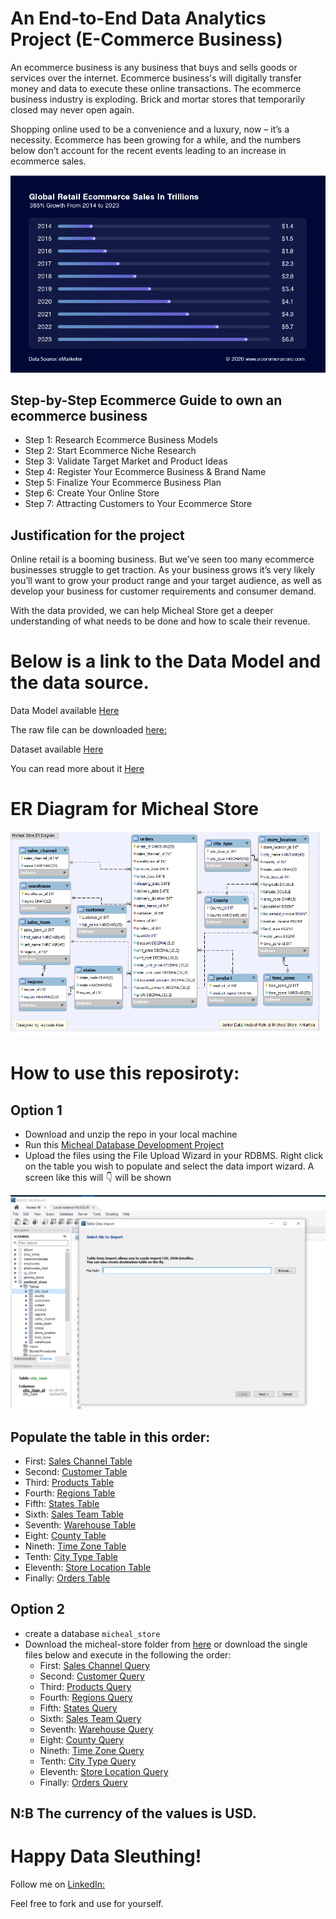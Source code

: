 # An End-to-End Data Analytics Project (E-Commerce Business)

An ecommerce business is any business that buys and sells goods or services over the internet. Ecommerce business's will digitally transfer money and data to execute these online transactions. The ecommerce business industry is exploding. Brick and mortar stores that temporarily closed may never open again.

Shopping online used to be a convenience and a luxury, now – it’s a necessity. Ecommerce has been growing for a while, and the numbers below don’t account for the recent events leading to an increase in ecommerce sales.

<p> <a href="#" target="blank"><img src="https://github.com/tripleaceme/Micheal-Store-Database-Project/blob/main/Global-Retail-Ecommerce-Sales.webp" alt="E-Commerce Business Diagram" /></a> </p>

## Step-by-Step Ecommerce Guide to own an ecommerce business
- Step 1: Research Ecommerce Business Models
- Step 2: Start Ecommerce Niche Research
- Step 3: Validate Target Market and Product Ideas
- Step 4: Register Your Ecommerce Business & Brand Name
- Step 5: Finalize Your Ecommerce Business Plan
- Step 6: Create Your Online Store
- Step 7: Attracting Customers to Your Ecommerce Store

## Justification for the project

Online retail is a booming business. But we’ve seen too many ecommerce businesses struggle to get traction. As your business grows it’s very likely you’ll want to grow your product range and your target audience, as well as develop your business for customer requirements and consumer demand. 

With the data provided, we can help Micheal Store get a deeper understanding of what needs to be done and how to scale their revenue.

# Below is a link to the Data Model and the data source.

Data Model available [Here](https://github.com/tripleaceme/Micheal-Store-Database-Project/tree/main/Database%20Model)

The raw file can be downloaded [here:](https://github.com/tripleaceme/Micheal-Store-Database-Project/blob/main/US_Regional_Sales_Data.xlsx)

Dataset available [Here](https://github.com/tripleaceme/Micheal-Store-Database-Project/tree/main/csv%20files)

You can read more about it [Here](#)

# ER Diagram for Micheal Store
<p> <a href="#" target="blank"><img src="https://github.com/tripleaceme/Micheal-Store-Database-Project/blob/main/Micheal%20Store%20ER%20Diragram.png" alt="ER Diagram" /></a> </p>

# How to use this reposiroty:
## Option 1
 - Download and unzip the repo in your local machine
 - Run this [Micheal Database Development Project](https://github.com/tripleaceme/Micheal-Store-Database-Project/blob/main/Micheal_store_db.sql)
 - Upload the files using the File Upload Wizard in your RDBMS. Right click on the table you wish to populate and select the data import wizard. A screen like this will 👇 will be shown

<p> <a href="#" target="blank"><img src="https://github.com/tripleaceme/Micheal-Store-Database-Project/blob/main/File%20Upload%20Wizard.PNG" alt="ER Diagram" /></a> </p>

## Populate the table in this order:
- First: [Sales Channel Table](https://github.com/tripleaceme/Micheal-Store-Database-Project/blob/main/csv%20files/sales_channel.csv)
- Second: [Customer Table](https://github.com/tripleaceme/Micheal-Store-Database-Project/blob/main/csv%20files/customer.csv)
- Third: [Products Table](https://github.com/tripleaceme/Micheal-Store-Database-Project/blob/main/csv%20files/products.csv)
- Fourth: [Regions Table](https://github.com/tripleaceme/Micheal-Store-Database-Project/blob/main/csv%20files/regions.csv)
- Fifth: [States Table](https://github.com/tripleaceme/Micheal-Store-Database-Project/blob/main/csv%20files/states.csv)
- Sixth: [Sales Team Table](https://github.com/tripleaceme/Micheal-Store-Database-Project/blob/main/csv%20files/sales_team.csv)
- Seventh: [Warehouse Table](https://github.com/tripleaceme/Micheal-Store-Database-Project/blob/main/csv%20files/warehouse.csv)
- Eight: [County Table](https://github.com/tripleaceme/Micheal-Store-Database-Project/blob/main/csv%20files/county.csv)
- Nineth: [Time Zone Table](https://github.com/tripleaceme/Micheal-Store-Database-Project/blob/main/csv%20files/time_zone.csv)
- Tenth: [City Type Table](https://github.com/tripleaceme/Micheal-Store-Database-Project/blob/main/csv%20files/city_type.csv)
- Eleventh: [Store Location Table](https://github.com/tripleaceme/Micheal-Store-Database-Project/blob/main/csv%20files/store_location.csv)
- Finally: [Orders Table](https://github.com/tripleaceme/Micheal-Store-Database-Project/blob/main/csv%20files/orders.csv)

## Option 2
- create a database `micheal_store`
- Download the micheal-store folder from [here](https://github.com/tripleaceme/Micheal-Store-Database-Project/) or download the single files below and execute in the following the order:
    - First: [Sales Channel Query](https://github.com/tripleaceme/Micheal-Store-Database-Project/blob/main/micheal_store/micheal_store_sales_channel.sql)
    - Second: [Customer Query](https://github.com/tripleaceme/Micheal-Store-Database-Project/blob/main/micheal_store/micheal_store_customers.sql)
    - Third: [Products Query](https://github.com/tripleaceme/Micheal-Store-Database-Project/blob/main/micheal_store/micheal_store_product.sql)
    - Fourth: [Regions Query](https://github.com/tripleaceme/Micheal-Store-Database-Project/blob/main/micheal_store/micheal_store_regions.sql)
    - Fifth: [States Query](https://github.com/tripleaceme/Micheal-Store-Database-Project/blob/main/micheal_store/micheal_store_states.sql)
    - Sixth: [Sales Team Query](https://github.com/tripleaceme/Micheal-Store-Database-Project/blob/main/micheal_store/micheal_store_sales_team.sql)
    - Seventh: [Warehouse Query](https://github.com/tripleaceme/Micheal-Store-Database-Project/blob/main/micheal_store/micheal_store_warehouse.sql)
    - Eight: [County Query](https://github.com/tripleaceme/Micheal-Store-Database-Project/blob/main/micheal_store/micheal_store_county.sql)
    - Nineth: [Time Zone Query](https://github.com/tripleaceme/Micheal-Store-Database-Project/blob/main/micheal_store/micheal_store_time_zome.sql)
    - Tenth: [City Type Query](https://github.com/tripleaceme/Micheal-Store-Database-Project/blob/main/micheal_store/micheal_store_city_type.sql)
    - Eleventh: [Store Location Query](https://github.com/tripleaceme/Micheal-Store-Database-Project/blob/main/micheal_store/micheal_store_store_location.sql)
    - Finally: [Orders Query](https://github.com/tripleaceme/Micheal-Store-Database-Project/blob/main/micheal_store/micheal_store_orders.sql)

## N:B The currency of the values is USD.
# Happy Data Sleuthing!

Follow me on [LinkedIn:](https://www.linkedin.com/in/tripleaceme/)

Feel free to fork and use for yourself.
